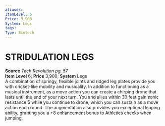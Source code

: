 ```yaml
---
aliases: 
ItemLevel: 6
Price: 3,900
System: Legs
tags: 
Type: Biotech
---
```

# STRIDULATION LEGS
**Source** _Tech Revolution pg. 57_  
**Item Level** 6; **Price** 3,900; **System** Legs  
A combination of springy, flexible joints and ridged leg plates provide you with cricket-like mobility and musicality. In addition to functioning as a musical instrument, as a move action you can create a chirping drone that lasts until the end of your next turn. You and allies within 30 feet gain sonic resistance 5 while you continue to drone, which you can sustain as a move action each round. The augmentation also provides you exceptional leaping ability, granting you a +8 enhancement bonus to Athletics checks when jumping.
